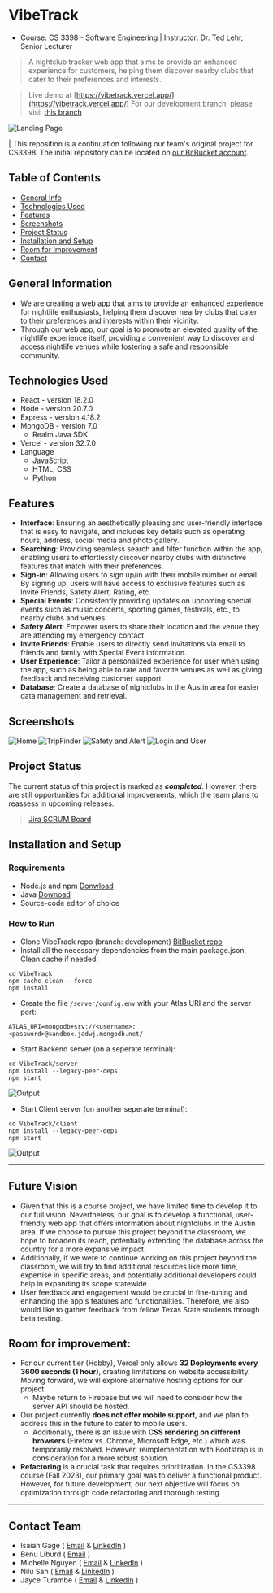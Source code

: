 # VibeTrack 
* Course: CS 3398 - Software Engineering | Instructor: Dr. Ted Lehr, Senior Lecturer

> A nightclub tracker web app that aims to provide an enhanced experience for customers, helping them discover nearby clubs that cater to their preferences and interests.

> Live demo at [https://vibetrack.vercel.app/](https://vibetrack.vercel.app/) For our development branch, please visit [this branch](https://bitbucket.org/cs3398f23romulans/vibetrack/src/development/)

![Landing Page](https://i.imgur.com/hkGI2GY.png)

| This reposition is a continuation following our team's original project for CS3398. The initial repository can be located on [our BitBucket account](https://bitbucket.org/cs3398f23romulans/vibetrack/src/development/).

## Table of Contents
* [General Info](#general-information)
* [Technologies Used](#technologies-used)
* [Features](#features)
* [Screenshots](#screenshots)
* [Project Status](#project-status)
* [Installation and Setup](#setup)
* [Room for Improvement](#room-for-improvement)
* [Contact](#contact)

<a name="general-information"></a>
## General Information 
- We are creating a web app that aims to provide an enhanced experience for nightlife enthusiasts, helping them discover nearby clubs that cater to their preferences and interests within their vicinity.
- Through our web app, our goal is to promote an elevated quality of the nightlife experience itself, providing a convenient way to discover and access nightlife venues while fostering a safe and responsible community.

<a name="technologies-used"></a>
## Technologies Used
* React - version 18.2.0
* Node - version 20.7.0
* Express - version 4.18.2
* MongoDB - version 7.0
	* Realm Java SDK 
* Vercel - version 32.7.0
* Language
	* JavaScript
	* HTML, CSS
	* Python

<a name="features"></a>
## Features 
* **Interface**: Ensuring an aesthetically pleasing and user-friendly interface that is easy to navigate, and includes key details such as operating hours, address, social media and photo gallery.
* **Searching**: Providing seamless search and filter function within the app, enabling users to effortlessly discover nearby clubs with distinctive features that match with their preferences.
* **Sign-in**: Allowing users to sign up/in with their mobile number or email. By signing up, users will have access to exclusive features such as Invite Friends, Safety Alert, Rating, etc.
* **Special Events**: Consistently providing updates on upcoming special events such as music concerts, sporting games, festivals, etc., to nearby clubs and venues. 
* **Safety Alert**: Empower users to share their location and the venue they are attending my emergency contact.
* **Invite Friends**: Enable users to directly send invitations via email to friends and family with Special Event information.
* **User Experience**: Tailor a personalized experience for user when using the app, such as being able to rate and favorite venues as well as giving feedback and receiving customer support.
* **Database**: Create a database of nightclubs in the Austin area for easier data management and retrieval.

<a name="screenshots"></a>
## Screenshots 
![Home](https://i.imgur.com/1B1BZ69.gif)
![TripFinder](https://i.imgur.com/b0VBA1t.gif)
![Safety and Alert](https://i.imgur.com/btdSVDQ.gif)
![Login and User](https://i.imgur.com/UTQqDlt.gif)

<a name="project-status"></a>
## Project Status
The current status of this project is marked as **_completed_**. However, there are still opportunities for additional improvements, which the team plans to reassess in upcoming releases.
> [Jira SCRUM Board](https://cs3398f23romulans1.atlassian.net/jira/software/projects/SCRUM/boards/1) 

<a name="setup"></a>
## Installation and Setup
### Requirements
* Node.js and npm [Donwload](https://docs.npmjs.com/downloading-and-installing-node-js-and-npm)
* Java [Downoad](https://www.oracle.com/java/technologies/downloads/)
* Source-code editor of choice 
### How to Run
* Clone VibeTrack repo (branch: development) [BitBucket repo](https://bitbucket.org/cs3398f23romulans/vibetrack/src/development/)
* Install all the necessary dependencies from the main package.json. Clean cache if needed.
```
cd VibeTrack
npm cache clean --force
npm install
```
* Create the file `/server/config.env` with your Atlas URI and the server port:
```
ATLAS_URI=mongodb+srv://<username>:<password>@sandbox.jadwj.mongodb.net/
```
* Start Backend server (on a seperate terminal):
```
cd VibeTrack/server
npm install --legacy-peer-deps
npm start
```
![Output](https://i.imgur.com/zhlm4wW.png)
* Start Client server (on another seperate terminal):
```
cd VibeTrack/client
npm install --legacy-peer-deps
npm start
```
![Output](https://i.imgur.com/Uznj5Rz.png)

- - - -
<a name="room-for-improvement"></a>
## Future Vision <!-- Include areas you believe need improvement / could be improved. Also add TODOs for future development. -->
- Given that this is a course project, we have limited time to develop it to our full vision. Nevertheless, our goal is to develop a functional, user-friendly web app that offers information about nightclubs in the Austin area. If we choose to pursue this project beyond the classroom, we hope to broaden its reach, potentially extending the database across the country for a more expansive impact.
- Additionally, if we were to continue working on this project beyond the classroom, we will try to find additional resources like more time, expertise in specific areas, and potentially additional developers could help in expanding its scope statewide.
- User feedback and engagement would be crucial in fine-tuning and enhancing the app's features and functionalities. Therefore, we also would like to gather feedback from fellow Texas State students through beta testing. 

## Room for improvement: 
* For our current tier (Hobby), Vercel only allows **32 Deployments every 3600 seconds (1 hour)**, creating limitations on website accessibility. Moving forward, we will explore alternative hosting options for our project
	* Maybe return to Firebase but we will need to consider how the server API should be hosted.
* Our project currently **does not offer mobile support**, and we plan to address this in the future to cater to mobile users.
    * Additionally, there is an issue with **CSS rendering on different browsers** (Firefox vs. Chrome, Microsoft Edge, etc.) which was temporarily resolved. However, reimplementation with Bootstrap is in consideration for a more robust solution.
* **Refactoring** is a crucial task that requires prioritization. In the CS3398 course (Fall 2023), our primary goal was to deliver a functional product. However, for future development, our next objective will focus on optimization through code refactoring and thorough testing.

- - - -
<a name="contact"></a>
## Contact Team
* Isaiah Gage ( [Email](frb32@txstate.edu) & [LinkedIn](https://www.linkedin.com/in/isaiah-gage-059085196/) )
* Benu Liburd ( [Email](bjl98@txstate.edu) )
* Michelle Nguyen ( [Email](rnb90@txstate.edu) & [LinkedIn](https://www.linkedin.com/in/michelle-nguyen-370711287/) )
* Nilu Sah  ( [Email](zys5@txstate.edu) & [LinkedIn](https://www.linkedin.com/in/nilu-sah/) )
* Jayce Turambe ( [Email](jnn56@txstate.edu) & [LinkedIn](https://www.linkedin.com/in/jayce90/) )